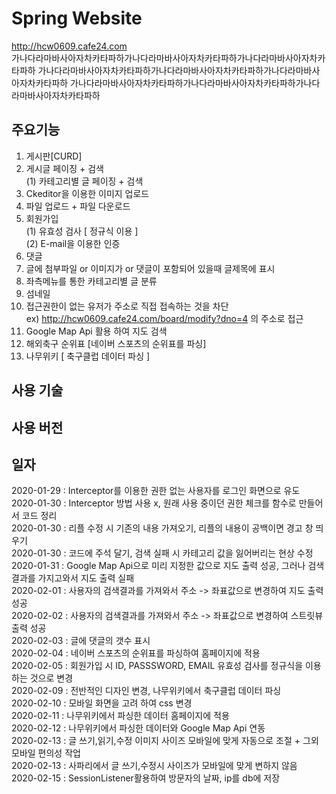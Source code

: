 # Spring Website  
http://hcw0609.cafe24.com    
가나다라마바사아자차카타파하가나다라마바사아자차카타파하가나다라마바사아자차카타파하
가나다라마바사아자차카타파하가나다라마바사아자차카타파하가나다라마바사아자차카타파하
가나다라마바사아자차카타파하가나다라마바사아자차카타파하가나다라마바사아자차카타파하

## 주요기능
1. 게시판[CURD] 
2. 게시글 페이징 + 검색  
    (1) 카테고리별 글 페이징 + 검색  
3. Ckeditor을 이용한 이미지 업로드
4. 파일 업로드 + 파일 다운로드 
5. 회원가입  
    (1) 유효성 검사 [ 정규식 이용 ]   
    (2) E-mail을 이용한 인증  
6. 댓글    
7. 글에 첨부파일 or 이미지가 or 댓글이 포함되어 있을때 글제목에 표시   
8. 좌측메뉴를 통한 카테고리별 글 분류  
9. 섬네일  
10. 접근권한이 없는 유저가 주소로 직접 접속하는 것을 차단  
    ex) http://hcw0609.cafe24.com/board/modify?dno=4 의 주소로 접근
11. Google Map Api 활용 하여 지도 검색  
12. 해외축구 순위표 [네이버 스포츠의 순위표를 파싱]  
13. 나무위키 [ 축구클럽 데이터 파싱 ]  

## 사용 기술  

## 사용 버전  





## 일자
2020-01-29 : Interceptor를 이용한 권한 없는 사용자를 로그인 화면으로 유도  
2020-01-30 : Interceptor 방법 사용 x, 원래 사용 중이던 권한 체크를 함수로 만들어서 코드 정리  
2020-01-30 : 리플 수정 시 기존의 내용 가져오기, 리플의 내용이 공백이면 경고 창 띄우기  
2020-01-30 : 코드에 주석 달기, 검색 실패 시 카테고리 값을 잃어버리는 현상 수정  
2020-01-31 : Google Map Api으로 미리 지정한 값으로 지도 출력 성공, 그러나 검색결과를 가지고와서 지도 출력 실패  
2020-02-01 : 사용자의 검색결과를 가져와서 주소 -> 좌표값으로 변경하여 지도 출력 성공    
2020-02-02 : 사용자의 검색결과를 가져와서 주소 -> 좌표값으로 변경하여 스트릿뷰 출력 성공  
2020-02-03 : 글에 댓글의 갯수 표시  
2020-02-04 : 네이버 스포츠의 순위표를 파싱하여 홈페이지에 적용  
2020-02-05 : 회원가입 시 ID, PASSSWORD, EMAIL 유효성 검사를 정규식을 이용하는 것으로 변경  
2020-02-09 : 전반적인 디자인 변경, 나무위키에서 축구클럽 데이터 파싱  
2020-02-10 : 모바일 화면을 고려 하여 css 변경  
2020-02-11 : 나무위키에서 파싱한 데이터 홈페이지에 적용  
2020-02-12 : 나무위키에서 파싱한 데이터와 Google Map Api 연동  
2020-02-13 : 글 쓰기,읽기,수정 이미지 사이즈 모바일에 맞게 자동으로 조절 + 그외 모바일 편의성 작업  
2020-02-13 : 사파리에서 글 쓰기,수정시 사이즈가 모바일에 맞게 변하지 않음  
2020-02-15 : SessionListener활용하여 방문자의 날짜, ip를 db에 저장   

